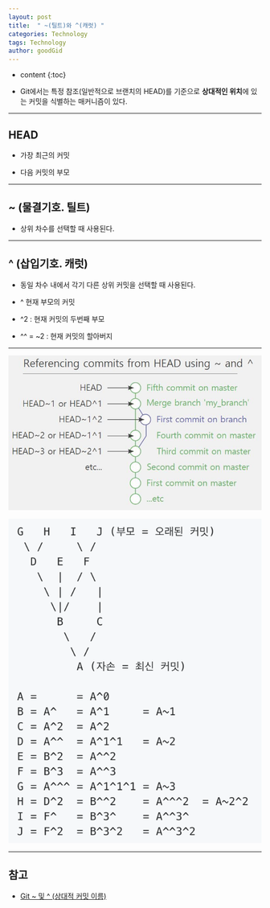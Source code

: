 ```yaml
---
layout: post
title:  " ~(틸트)와 ^(캐럿) "
categories: Technology
tags: Technology
author: goodGid
---
```

* content
{:toc}

* Git에서는 특정 참조(일반적으로 브랜치의 HEAD)를 기준으로 **상대적인 위치**에 있는 커밋을 식별하는 매커니즘이 있다.










---

## HEAD

* 가장 최근의 커밋

* 다음 커밋의 부모

---

## ~ (물결기호. 틸트)

* 상위 차수를 선택할 때 사용된다.

---

## ^ (삽입기호. 캐럿)

* 동일 차수 내에서 각기 다른 상위 커밋을 선택할 때 사용된다.

* ^ 현재 부모의 커밋 

* ^2 : 현재 커밋의 두번째 부모

* ^^ = ~2 : 현재 커밋의 할아버지 


---


![](/assets/img/posts/git_tilt_and_Caret_1.png)

![](/assets/img/posts/git_tilt_and_Caret_2.png)



---

## 참고

* [Git ~ 및 ^ (상대적 커밋 이름)](http://donggov.tistory.com/43)
